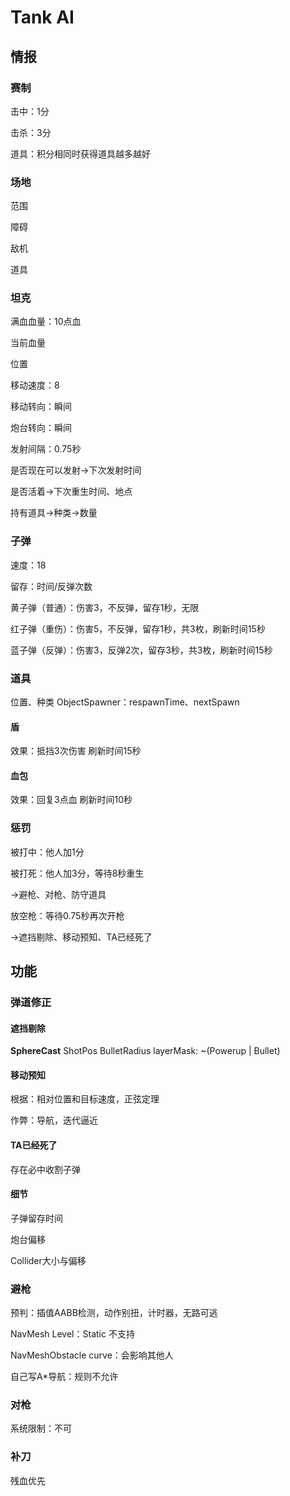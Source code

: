 # Tank AI

## 情报

### 赛制

击中：1分

击杀：3分

道具：积分相同时获得道具越多越好

### 场地

范围

障碍

敌机

道具

### 坦克

满血血量：10点血

当前血量

位置

移动速度：8

移动转向：瞬间

炮台转向：瞬间

发射间隔：0.75秒

是否现在可以发射->下次发射时间

是否活着->下次重生时间、地点

持有道具->种类->数量

### 子弹

速度：18

留存：时间/反弹次数

黄子弹（普通）：伤害3，不反弹，留存1秒，无限

红子弹（重伤）：伤害5，不反弹，留存1秒，共3枚，刷新时间15秒

蓝子弹（反弹）：伤害3，反弹2次，留存3秒，共3枚，刷新时间15秒

### 道具

位置、种类
ObjectSpawner：respawnTime、nextSpawn

#### 盾

效果：抵挡3次伤害
刷新时间15秒

#### 血包

效果：回复3点血
刷新时间10秒

### 惩罚

被打中：他人加1分

被打死：他人加3分，等待8秒重生

->避枪、对枪、防守道具

放空枪：等待0.75秒再次开枪

->遮挡剔除、移动预知、TA已经死了

## 功能

### 弹道修正

#### 遮挡剔除

**SphereCast** ShotPos BulletRadius layerMask: ~(Powerup | Bullet)

#### 移动预知

根据：相对位置和目标速度，正弦定理

作弊：导航，迭代逼近

#### TA已经死了

存在必中收割子弹

#### 细节

子弹留存时间

炮台偏移

Collider大小与偏移

### 避枪

预判：插值AABB检测，动作别扭，计时器，无路可逃

NavMesh Level：Static 不支持

NavMeshObstacle curve：会影响其他人

自己写A*导航：规则不允许

### 对枪

系统限制：不可

### 补刀

残血优先
